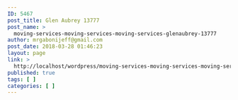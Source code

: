 ```yaml
---
ID: 5467
post_title: Glen Aubrey 13777
post_name: >
  moving-services-moving-services-moving-services-glenaubrey-13777
author: mrgabonijeff@gmail.com
post_date: 2018-03-28 01:46:23
layout: page
link: >
  http://localhost/wordpress/moving-services-moving-services-moving-services-glenaubrey-13777/
published: true
tags: [ ]
categories: [ ]
---
```

